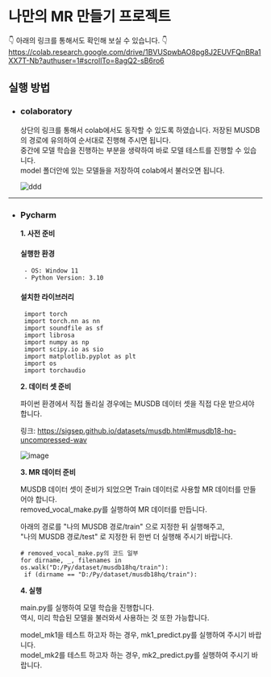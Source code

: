 # 나만의 MR 만들기 프로젝트

 :point_down: 아래의 링크를 통해서도 확인해 보실 수 있습니다.  :point_down:
<https://colab.research.google.com/drive/1BVUSpwbAO8pg8J2EUVFQnBRa1XX7T-Nb?authuser=1#scrollTo=8agQ2-sB6ro6>

## 실행 방법
 - ### **colaboratory**
     상단의 링크를 통해서 colab에서도 동작할 수 있도록 하였습니다. 저장된 MUSDB의 경로에 유의하여 순서대로 진행해 주시면 됩니다.  
     중간에 모델 학습을 진행하는 부분을 생략하여 바로 모델 테스트를 진행할 수 있습니다.  
     model 폴더안에 있는 모델들을 저장하여 colab에서 불러오면 됩니다.

    ![ddd](https://github.com/skilt/make_MR/assets/114862463/2825904e-d981-49f8-bd4b-6daad5639749)

 ------

 - ### **Pycharm**
   **1. 사전 준비**
   
     #### **실행한 환경**
        - OS: Window 11
        - Python Version: 3.10
   
     #### **설치한 라이브러리**
        import torch
        import torch.nn as nn
        import soundfile as sf
        import librosa
        import numpy as np
        import scipy.io as sio
        import matplotlib.pyplot as plt
        import os
        import torchaudio


   **2. 데이터 셋 준비**
   
     파이썬 환경에서 직접 돌리실 경우에는 MUSDB 데이터 셋을 직접 다운 받으셔야 합니다.

     링크: <https://sigsep.github.io/datasets/musdb.html#musdb18-hq-uncompressed-wav>  

     ![image](https://github.com/skilt/make_MR/assets/114862463/43c908ab-017f-495f-a77d-79f7b98bc971)

   **3. MR 데이터 준비**
   
     MUSDB 데이터 셋이 준비가 되었으면 Train 데이터로 사용할 MR 데이터를 만들어야 합니다.  
     removed_vocal_make.py를 실행하여 MR 데이터를 만듭니다.
   
     아래의 경로를 "나의 MUSDB 경로/train" 으로 지정한 뒤 실행해주고,  
   "나의 MUSDB 경로/test" 로 지정한 뒤 한번 더 실행해 주시기 바랍니다.
   
   
   ```
   # removed_vocal_make.py의 코드 일부
   for dirname, _, filenames in os.walk("D:/Py/dataset/musdb18hq/train"):
    if (dirname == "D:/Py/dataset/musdb18hq/train"):
   ```   

   **4. 실행**
   
     main.py를 실행하여 모델 학습을 진행합니다.  
     역시, 미리 학습된 모델을 불러와서 사용하는 것 또한 가능합니다.

     model_mk1을 테스트 하고자 하는 경우, mk1_predict.py를 실행하여 주시기 바랍니다.  
     model_mk2를 테스트 하고자 하는 경우, mk2_predict.py를 실행하여 주시기 바랍니다.
